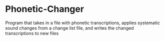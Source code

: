 # Phonetic-Changer
Program that takes in a file with phonetic transcriptions, applies systematic sound changes from a change list file, and writes the changed transcriptions to new files
